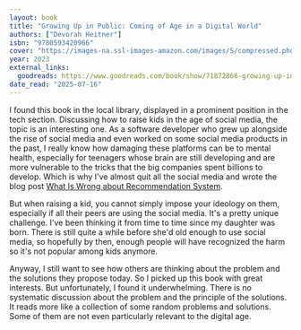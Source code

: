 ```yaml
---
layout: book
title: "Growing Up in Public: Coming of Age in a Digital World"
authors: ["Devorah Heitner"]
isbn: "9780593420966"
cover: "https://images-na.ssl-images-amazon.com/images/S/compressed.photo.goodreads.com/books/1685350268i/71872866.jpg"
year: 2023
external_links:
  goodreads: https://www.goodreads.com/book/show/71872866-growing-up-in-public
date_read: "2025-07-16"
---
```


I found this book in the local library, displayed in a prominent position in the tech section. Discussing how to raise kids in the age of social media, the topic is an interesting one. As a software developer who grew up alongside the rise of social media and even worked on some social media products in the past, I really know how damaging these platforms can be to mental health, especially for teenagers whose brain are still developing and are more vulnerable to the tricks that the big companies spent billions to develop. Which is why I've almost quit all the social media and wrote the blog post [What Is Wrong about Recommendation System](/2020-08-02-What-Is-Wrong-abount-Recommendation-System.html).

But when raising a kid, you cannot simply impose your ideology on them, especially if all their peers are using the social media. It's a pretty unique challenge. I've been thinking it from time to time since my daughter was born. There is still quite a while before she'd old enough to use social media, so hopefully by then, enough people will have recognized the harm so it's not popular among kids anymore.

Anyway, I still want to see how others are thinking about the problem and the solutions they propose today. So I picked up this book with great interests. But unfortunately, I found it underwhelming. There is no systematic discussion about the problem and the principle of the solutions. It reads more like a collection of some random problems and solutions. Some of them are not even particularly relevant to the digital age.
